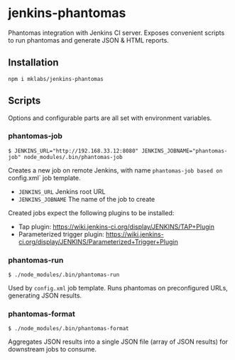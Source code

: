 # jenkins-phantomas

Phantomas integration with Jenkins CI server. Exposes convenient scripts
to run phantomas and generate JSON & HTML reports.

## Installation

    npm i mklabs/jenkins-phantomas

## Scripts

Options and configurable parts are all set with environment variables.

### phantomas-job

    $ JENKINS_URL="http://192.168.33.12:8080" JENKINS_JOBNAME="phantomas-job" node_modules/.bin/phantomas-job

Creates a new job on remote Jenkins, with name `phantomas-job based on
`config.xml` job template.

- `JENKINS_URL` Jenkins root URL
- `JENKINS_JOBNAME` The name of the job to create

Created jobs expect the following plugins to be installed:

- Tap plugin: https://wiki.jenkins-ci.org/display/JENKINS/TAP+Plugin
- Parameterized trigger plugin: https://wiki.jenkins-ci.org/display/JENKINS/Parameterized+Trigger+Plugin

### phantomas-run

    $ ./node_modules/.bin/phantomas-run

Used by `config.xml` job template. Runs phantomas on preconfigured URLs,
generating JSON results.

### phantomas-format

    $ ./node_modules/.bin/phantomas-format

Aggregates JSON results into a single JSON file (array of JSON results)
for downstream jobs to consume.
